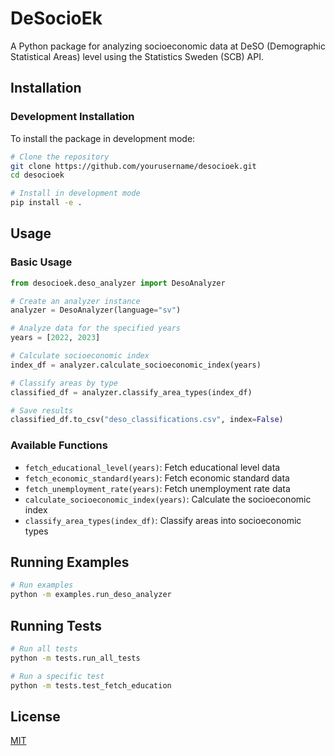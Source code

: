 # DeSocioEk

A Python package for analyzing socioeconomic data at DeSO (Demographic Statistical Areas) level using the Statistics Sweden (SCB) API.

## Installation

### Development Installation

To install the package in development mode:

```bash
# Clone the repository
git clone https://github.com/yourusername/desocioek.git
cd desocioek

# Install in development mode
pip install -e .
```

## Usage

### Basic Usage

```python
from desocioek.deso_analyzer import DesoAnalyzer

# Create an analyzer instance
analyzer = DesoAnalyzer(language="sv")

# Analyze data for the specified years
years = [2022, 2023]

# Calculate socioeconomic index
index_df = analyzer.calculate_socioeconomic_index(years)

# Classify areas by type
classified_df = analyzer.classify_area_types(index_df)

# Save results
classified_df.to_csv("deso_classifications.csv", index=False)
```

### Available Functions

- `fetch_educational_level(years)`: Fetch educational level data
- `fetch_economic_standard(years)`: Fetch economic standard data
- `fetch_unemployment_rate(years)`: Fetch unemployment rate data
- `calculate_socioeconomic_index(years)`: Calculate the socioeconomic index
- `classify_area_types(index_df)`: Classify areas into socioeconomic types

## Running Examples

```bash
# Run examples
python -m examples.run_deso_analyzer
```

## Running Tests

```bash
# Run all tests
python -m tests.run_all_tests

# Run a specific test
python -m tests.test_fetch_education
```

## License

[MIT](LICENSE)